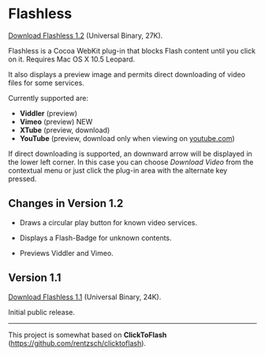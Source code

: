 Flashless
=========

[Download Flashless 1.2](http://cloud.github.com/downloads/useless/Flashless/Flashless.1.2.zip) (Universal Binary, 27K).

Flashless is a Cocoa WebKit plug-in that blocks Flash content until you click on it. Requires Mac OS X 10.5 Leopard.

It also displays a preview image and permits direct downloading of video files for some services.

Currently supported are:

* **Viddler** (preview)
* **Vimeo** (preview) NEW
* **XTube** (preview, download)
* **YouTube** (preview, download only when viewing on [youtube.com](http://youtube.com/))

If direct downloading is supported, an downward arrow will be displayed in the lower left corner. In this case you can choose _Download Video_ from the contextual menu or just click the plug-in area with the alternate key pressed.

Changes in Version 1.2
----------------------

* Draws a circular play button for known video services.

* Displays a Flash-Badge for unknown contents.

* Previews Viddler and Vimeo.


Version 1.1
-----------

[Download Flashless 1.1](http://cloud.github.com/downloads/useless/Flashless/Flashless.1.1.zip) (Universal Binary, 24K).

Initial public release.

***

This project is somewhat based on **ClickToFlash** (<https://github.com/rentzsch/clicktoflash>).